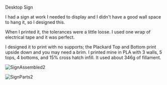 Desktop Sign

I had a sign at work I needed to display and I didn't have a good wall space to hang it, so I designed this. 

When I printed it, the tolerances were a little loose. I used one wrap of electrical tape and it was perfect.

I designed it to print with no supports; the Plackard Top and Bottom print upside down and you may need a brim. I printed mine in PLA with 3 walls, 5 tops, 4 bottoms, and 15% cross hatch infill. It used about 346g of fillament.


![SignAssembled2](https://github.com/user-attachments/assets/e642e1ee-099a-40c3-a5bd-f97e56c8e8ee)


![SignParts2](https://github.com/user-attachments/assets/c2330f8e-327e-44b3-acea-8cc65f4d1c28)
